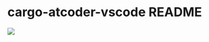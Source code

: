 # cargo-atcoder-vscode README

![](https://user-images.githubusercontent.com/5164000/166233908-281948cb-0c37-4311-8dcc-283ed628b7c2.JPG)
